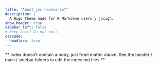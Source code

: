 ```yaml
---
title: "About ¿es necesario?"
description: |
  A Hugo theme made for R Markdown users y jccigh.
show_header: true
sidebar_left: false
# Keep this! Do not edit.
cascade:
  headless: true
---
```


** index doesn't contain a body, just front matter above.
See the header / main / sidebar folders to edit the index.md files **
